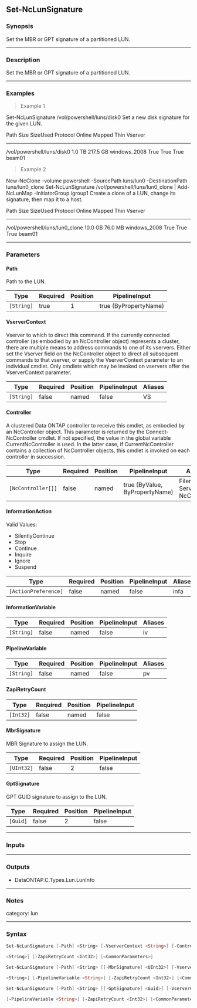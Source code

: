 Set-NcLunSignature
------------------

### Synopsis
Set the MBR or GPT signature of a partitioned LUN.

---

### Description

Set the MBR or GPT signature of a partitioned LUN.

---

### Examples
> Example 1

Set-NcLunSignature /vol/powershell/luns/disk0
Set a new disk signature for the given LUN.

Path                                           Size   SizeUsed Protocol     Online Mapped  Thin  Vserver
----                                           ----   -------- --------     ------ ------  ----  -------
/vol/powershell/luns/disk0                   1.0 TB   217.5 GB windows_2008  True   True   True  beam01

> Example 2

New-NcClone -volume powershell -SourcePath luns/lun0 -DestinationPath luns/lun0_clone
Set-NcLunSignature /vol/powershell/luns/lun0_clone | Add-NcLunMap -InitiatorGroup igroup1
Create a clone of a LUN, change its signature, then map it to a host.

Path                                           Size   SizeUsed Protocol     Online Mapped  Thin  Vserver
----                                           ----   -------- --------     ------ ------  ----  -------
/vol/powershell/luns/lun0_clone             10.0 GB    76.0 MB windows_2008  True   True   True  beam01

---

### Parameters
#### **Path**
Path to the LUN.

|Type      |Required|Position|PipelineInput        |
|----------|--------|--------|---------------------|
|`[String]`|true    |1       |true (ByPropertyName)|

#### **VserverContext**
Vserver to which to direct this command.  If the currently connected controller (as embodied by an NcController object) represents a cluster, there are multiple means to address commands to one of its vservers.  Either set the Vserver field on the NcController object to direct all subsequent commands to that vserver, or supply the VserverContext parameter to an individual cmdlet.  Only cmdlets which may be invoked on vservers offer the VserverContext parameter.

|Type      |Required|Position|PipelineInput|Aliases|
|----------|--------|--------|-------------|-------|
|`[String]`|false   |named   |false        |VS     |

#### **Controller**
A clustered Data ONTAP controller to receive this cmdlet, as embodied by an NcController object.  This parameter is returned by the Connect-NcController cmdlet.  If not specified, the value in the global variable CurrentNcController is used.  In the latter case, if CurrentNcController contains a collection of NcController objects, this cmdlet is invoked on each controller in succession.

|Type              |Required|Position|PipelineInput                 |Aliases                          |
|------------------|--------|--------|------------------------------|---------------------------------|
|`[NcController[]]`|false   |named   |true (ByValue, ByPropertyName)|Filer<br/>Server<br/>NcController|

#### **InformationAction**

Valid Values:

* SilentlyContinue
* Stop
* Continue
* Inquire
* Ignore
* Suspend

|Type                |Required|Position|PipelineInput|Aliases|
|--------------------|--------|--------|-------------|-------|
|`[ActionPreference]`|false   |named   |false        |infa   |

#### **InformationVariable**

|Type      |Required|Position|PipelineInput|Aliases|
|----------|--------|--------|-------------|-------|
|`[String]`|false   |named   |false        |iv     |

#### **PipelineVariable**

|Type      |Required|Position|PipelineInput|Aliases|
|----------|--------|--------|-------------|-------|
|`[String]`|false   |named   |false        |pv     |

#### **ZapiRetryCount**

|Type     |Required|Position|PipelineInput|
|---------|--------|--------|-------------|
|`[Int32]`|false   |named   |false        |

#### **MbrSignature**
MBR Signature to assign the LUN.

|Type      |Required|Position|PipelineInput|
|----------|--------|--------|-------------|
|`[UInt32]`|false   |2       |false        |

#### **GptSignature**
GPT GUID signature to assign to the LUN.

|Type    |Required|Position|PipelineInput|
|--------|--------|--------|-------------|
|`[Guid]`|false   |2       |false        |

---

### Inputs

---

### Outputs
* DataONTAP.C.Types.Lun.LunInfo

---

### Notes
category: lun

---

### Syntax
```PowerShell
Set-NcLunSignature [-Path] <String> [-VserverContext <String>] [-Controller <NcController[]>] [-InformationAction <ActionPreference>] [-InformationVariable <String>] [-PipelineVariable 
```
```PowerShell
<String>] [-ZapiRetryCount <Int32>] [<CommonParameters>]
```
```PowerShell
Set-NcLunSignature [-Path] <String> [[-MbrSignature] <UInt32>] [-VserverContext <String>] [-Controller <NcController[]>] [-InformationAction <ActionPreference>] [-InformationVariable 
```
```PowerShell
<String>] [-PipelineVariable <String>] [-ZapiRetryCount <Int32>] [<CommonParameters>]
```
```PowerShell
Set-NcLunSignature [-Path] <String> [[-GptSignature] <Guid>] [-VserverContext <String>] [-Controller <NcController[]>] [-InformationAction <ActionPreference>] [-InformationVariable <String>] 
```
```PowerShell
[-PipelineVariable <String>] [-ZapiRetryCount <Int32>] [<CommonParameters>]
```
